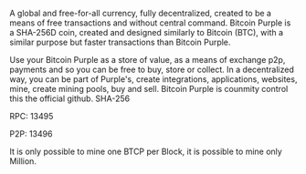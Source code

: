 A global and free-for-all currency, fully decentralized, created to be a means of free transactions and without central command. Bitcoin Purple is a SHA-256D coin, created and designed similarly to Bitcoin (BTC), with a similar purpose but faster transactions than Bitcoin Purple.

Use your Bitcoin Purple as a store of value, as a means of exchange p2p, payments and so you can be free to buy, store or collect.
In a decentralized way, you can be part of Purple's, create integrations, applications, websites, mine, create mining pools, buy and sell. Bitcoin Purple is counmity control this the official github.
SHA-256
 
RPC: 13495

P2P: 13496

It is only possible to mine one BTCP per Block, it is possible to mine only Million.
